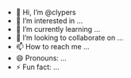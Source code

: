 - 👋 Hi, I’m @clypers
- 👀 I’m interested in ...
- 🌱 I’m currently learning ...
- 💞️ I’m looking to collaborate on ...
- 📫 How to reach me ...
- 😄 Pronouns: ...
- ⚡ Fun fact: ...

<!---
clypers/clypers is a ✨ special ✨ repository because its `README.md` (this file) appears on your GitHub profile.
You can click the Preview link to take a look at your changes.
--->
